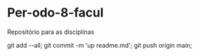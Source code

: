 # Per-odo-8-facul
Repositório para as disciplinas


git add --all;
git commit -m 'up readme.md';
git push origin main;
